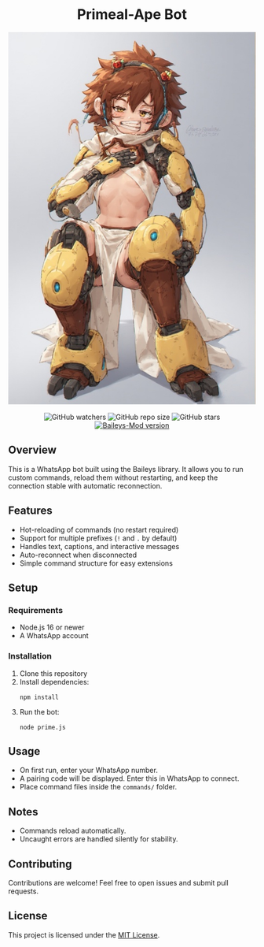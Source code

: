 <div align="center">

# Primeal-Ape Bot

![primal ape](./primal.jpeg)

![GitHub watchers](https://img.shields.io/github/watchers/ryanfront/primal-ape?style=social)
![GitHub repo size](https://img.shields.io/github/repo-size/ryanfront/primal-ape)
![GitHub stars](https://img.shields.io/github/stars/ryanfront/primal-ape?style=social)
[![Baileys-Mod version](https://img.shields.io/npm/v/baileys-mod?style=flat)](https://www.npmjs.com/package/baileys-mod)

</div>

## Overview

This is a WhatsApp bot built using the Baileys library. It allows you to run custom commands, reload them without restarting, and keep the connection stable with automatic reconnection.

## Features

- Hot-reloading of commands (no restart required)
- Support for multiple prefixes (`!` and `.` by default)
- Handles text, captions, and interactive messages
- Auto-reconnect when disconnected
- Simple command structure for easy extensions

## Setup

### Requirements

- Node.js 16 or newer
- A WhatsApp account

### Installation

1. Clone this repository
2. Install dependencies:
   ```
   npm install
   ```
3. Run the bot:
   ```
   node prime.js
   ```

## Usage

- On first run, enter your WhatsApp number.
- A pairing code will be displayed. Enter this in WhatsApp to connect.
- Place command files inside the `commands/` folder.

## Notes

- Commands reload automatically.
- Uncaught errors are handled silently for stability.

## Contributing

Contributions are welcome! Feel free to open issues and submit pull requests.

## License

This project is licensed under the [MIT License](LICENSE).
